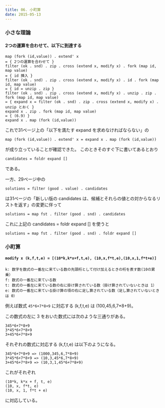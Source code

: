 ```yaml
---
title: 06. 小町算
date: 2015-05-13
---
```


### 小さな理論

#### 2つの運算を合わせて、以下に到達する

```
map (fork (id,value)) . extend' x
= { 2つの運算を合わせて }
filter (ok . snd) . zip . cross (extend x, modify x) . fork (map id, map value)
= { id 挿入 }
filter (ok . snd) . zip . cross (extend x, modify x) . id . fork (map id, map value)
= { id = unzip . zip }
filter (ok . snd) . zip . cross (extend x, modify x) . unzip . zip . fork (map id, map value)
= { expand x = filter (ok . snd) . zip . cross (extend x, modify x) . unzip とおく }
expand x . zip . fork (map id, map value)
= { (6.9) }
expand x . map (fork (id,value))
```

これで31ページ上の「以下を満たす expand を求めなければならない」の
```
map (fork (id,value)) . extend' x = expand x . map (fork (id,value))
```
が成り立っていることが確認できた。
このときそのすぐ下に書いてあるとおり
```
candidates = foldr expand []
```
である。

一方、29ページ中の
```
solutions = filter (good . value) . candidates
```
は31ページの「新しい版の candidates は、候補とそれらの値との対からなるリストを返す」の変更に伴って
```
solutions = map fst . filter (good . snd) . candidates
```
これに上記の candidates = foldr expand [] を使うと
```
solutions = map fst . filter (good . snd) . foldr expand []
```

### 小町算

#### ```modify x (k,f,t,e) = [(10*k,k*x+f,t,e), (10,x,f*t,e),(10,x,1,f*t+e)]```

```
k: 数字を数式の一番左に来ている数の先頭桁として付け加えるときの桁を表す数(10の累乗）
f: 数式の一番左に来ている数
t: 数式の一番左に来ている数の右に掛け算されている数（掛け算されていないときは 1）
e: 数式の一番左に来ている掛け算の項の右に足し算されている数（足し算されていないときは 0）
```

例えば数式 ```45*6+7*8+9``` に対応する (k,f,t,e) は (100,45,6,7*8+9)。

この数式の左に 3 をおいた数式には次のような三通りがある。
```
345*6+7*8+9
3*45*6+7*8+9
3+45*6+7*8+9
```
それぞれの数式に対応する (k,f,t,e) は以下のようになる。
```
345*6+7*8+9 => (1000,345,6,7*8+9)
3*45*6+7*8+9 => (10,3,45*6,7*8+9)
3+45*6+7*8+9 => (10,3,1,45*6+7*8+9)
```
これがそれぞれ
```
(10*k, k*x + f, t, e)
(10, x, f*t, e)
(10, x, 1, f*t + e)
```
に対応している。
